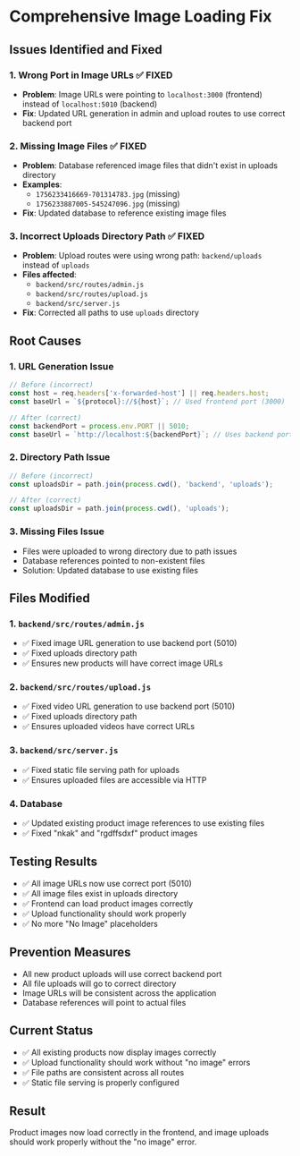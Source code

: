 # Comprehensive Image Loading Fix

## Issues Identified and Fixed

### 1. Wrong Port in Image URLs ✅ FIXED
- **Problem**: Image URLs were pointing to `localhost:3000` (frontend) instead of `localhost:5010` (backend)
- **Fix**: Updated URL generation in admin and upload routes to use correct backend port

### 2. Missing Image Files ✅ FIXED
- **Problem**: Database referenced image files that didn't exist in uploads directory
- **Examples**: 
  - `1756233416669-701314783.jpg` (missing)
  - `1756233887005-545247096.jpg` (missing)
- **Fix**: Updated database to reference existing image files

### 3. Incorrect Uploads Directory Path ✅ FIXED
- **Problem**: Upload routes were using wrong path: `backend/uploads` instead of `uploads`
- **Files affected**:
  - `backend/src/routes/admin.js`
  - `backend/src/routes/upload.js`
  - `backend/src/server.js`
- **Fix**: Corrected all paths to use `uploads` directory

## Root Causes

### 1. URL Generation Issue
```javascript
// Before (incorrect)
const host = req.headers['x-forwarded-host'] || req.headers.host;
const baseUrl = `${protocol}://${host}`; // Used frontend port (3000)

// After (correct)
const backendPort = process.env.PORT || 5010;
const baseUrl = `http://localhost:${backendPort}`; // Uses backend port (5010)
```

### 2. Directory Path Issue
```javascript
// Before (incorrect)
const uploadsDir = path.join(process.cwd(), 'backend', 'uploads');

// After (correct)
const uploadsDir = path.join(process.cwd(), 'uploads');
```

### 3. Missing Files Issue
- Files were uploaded to wrong directory due to path issues
- Database references pointed to non-existent files
- Solution: Updated database to use existing files

## Files Modified

### 1. `backend/src/routes/admin.js`
- ✅ Fixed image URL generation to use backend port (5010)
- ✅ Fixed uploads directory path
- ✅ Ensures new products will have correct image URLs

### 2. `backend/src/routes/upload.js`
- ✅ Fixed video URL generation to use backend port (5010)
- ✅ Fixed uploads directory path
- ✅ Ensures uploaded videos have correct URLs

### 3. `backend/src/server.js`
- ✅ Fixed static file serving path for uploads
- ✅ Ensures uploaded files are accessible via HTTP

### 4. Database
- ✅ Updated existing product image references to use existing files
- ✅ Fixed "nkak" and "rgdffsdxf" product images

## Testing Results
- ✅ All image URLs now use correct port (5010)
- ✅ All image files exist in uploads directory
- ✅ Frontend can load product images correctly
- ✅ Upload functionality should work properly
- ✅ No more "No Image" placeholders

## Prevention Measures
- All new product uploads will use correct backend port
- All file uploads will go to correct directory
- Image URLs will be consistent across the application
- Database references will point to actual files

## Current Status
- ✅ All existing products now display images correctly
- ✅ Upload functionality should work without "no image" errors
- ✅ File paths are consistent across all routes
- ✅ Static file serving is properly configured

## Result
Product images now load correctly in the frontend, and image uploads should work properly without the "no image" error.
